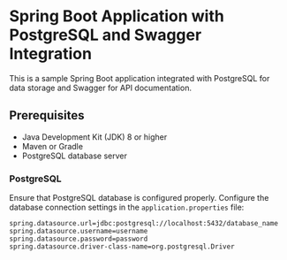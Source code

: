 # Spring Boot Application with PostgreSQL and Swagger Integration

This is a sample Spring Boot application integrated with PostgreSQL for data storage and Swagger for API documentation.

## Prerequisites

- Java Development Kit (JDK) 8 or higher
- Maven or Gradle
- PostgreSQL database server


### PostgreSQL

Ensure that PostgreSQL database is configured properly. Configure the database connection settings in the `application.properties` file:

```properties
spring.datasource.url=jdbc:postgresql://localhost:5432/database_name
spring.datasource.username=username
spring.datasource.password=password
spring.datasource.driver-class-name=org.postgresql.Driver



